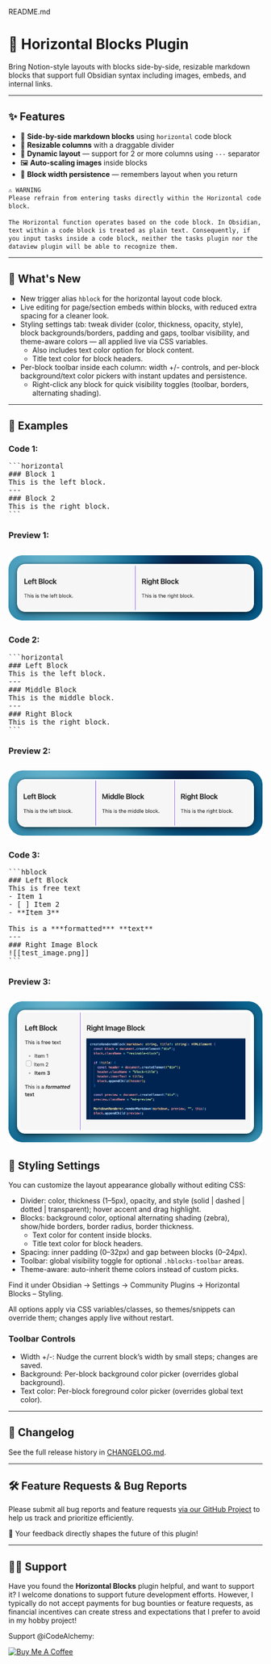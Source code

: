 README.md

# 🧱 Horizontal Blocks Plugin

Bring Notion-style layouts with blocks side-by-side, resizable markdown blocks that support full Obsidian syntax including images, embeds, and internal links.

---

## ✨ Features

- 🔲 **Side-by-side markdown blocks** using `horizontal` code block
- 📏 **Resizable columns** with a draggable divider
- 🧠 **Dynamic layout** — support for 2 or more columns using `---` separator
- 🖼️ **Auto-scaling images** inside blocks
- 💾 **Block width persistence** — remembers layout when you return

```
⚠️ WARNING
Please refrain from entering tasks directly within the Horizontal code block. 

The Horizontal function operates based on the code block. In Obsidian, text within a code block is treated as plain text. Consequently, if you input tasks inside a code block, neither the tasks plugin nor the dataview plugin will be able to recognize them.
```

---

## 🔔 What's New

- New trigger alias `hblock` for the horizontal layout code block.
- Live editing for page/section embeds within blocks, with reduced extra spacing for a cleaner look.
- Styling settings tab: tweak divider (color, thickness, opacity, style), block backgrounds/borders, padding and gaps, toolbar visibility, and theme-aware colors — all applied live via CSS variables.
  - Also includes text color option for block content.
  - Title text color for block headers.
- Per-block toolbar inside each column: width +/- controls, and per-block background/text color pickers with instant updates and persistence.
  - Right-click any block for quick visibility toggles (toolbar, borders, alternating shading).

---

## 🚀 Examples

### Code 1:

<pre>
```horizontal  
### Block 1  
This is the left block.  
---
### Block 2  
This is the right block.  
```
</pre>

### Preview 1:

![img.png](images/preview1.png)
---

### Code 2:
<pre>
```horizontal  
### Left Block  
This is the left block.  
---
### Middle Block  
This is the middle block.
---
### Right Block  
This is the right block.  
```
</pre>

### Preview 2:

![img.png](images/preview2.png)
---
### Code 3:
 <pre>
```hblock
### Left Block
This is free text
- Item 1
- [ ] Item 2
- **Item 3**

This is a ***formatted*** **text**
---
### Right Image Block
![[test_image.png]]
```
</pre>

### Preview 3:

![img_1.png](images/preview3.png)
---

## 🎨 Styling Settings

You can customize the layout appearance globally without editing CSS:

- Divider: color, thickness (1–5px), opacity, and style (solid | dashed | dotted | transparent); hover accent and drag highlight.
- Blocks: background color, optional alternating shading (zebra), show/hide borders, border radius, border thickness.
  - Text color for content inside blocks.
  - Title text color for block headers.
- Spacing: inner padding (0–32px) and gap between blocks (0–24px).
- Toolbar: global visibility toggle for optional `.hblocks-toolbar` areas.
- Theme-aware: auto-inherit theme colors instead of custom picks.

Find it under Obsidian → Settings → Community Plugins → Horizontal Blocks – Styling.

All options apply via CSS variables/classes, so themes/snippets can override them; changes apply live without restart.

<!-- ### Screenshots

- Styling panel overview:
  
  <img alt="Horizontal Blocks – Styling settings" src="images/styling-settings.png" width="800" />

- Live resizing and hover accents:
  
  <img alt="Divider hover and drag highlight" src="images/styling-live-demo.gif" width="800" /> -->

### Toolbar Controls

- Width +/-: Nudge the current block’s width by small steps; changes are saved.
- Background: Per-block background color picker (overrides global background).
- Text color: Per-block foreground color picker (overrides global text color).

---

## 🧾 Changelog

See the full release history in [CHANGELOG.md](CHANGELOG.md).

---

## 🛠️ Feature Requests & Bug Reports

Please submit all bug reports and feature requests [via our GitHub Project](https://github.com/users/iCodeAlchemy/projects/6/views/4) to help us track and prioritize efficiently.

🙌 Your feedback directly shapes the future of this plugin!

---

## 👏🏼 Support

Have you found the **Horizontal Blocks** plugin helpful, and want to support it? I welcome donations to support future development efforts. However, I typically do not accept payments for bug bounties or feature requests, as financial incentives can create stress and expectations that I prefer to avoid in my hobby project!

Support @iCodeAlchemy:

<a href="https://www.buymeacoffee.com/iCodeAlchemy" target="_blank"><img src="https://cdn.buymeacoffee.com/buttons/v2/default-yellow.png" alt="Buy Me A Coffee" style="height: 40px !important;width: 175px !important;" ></a>



